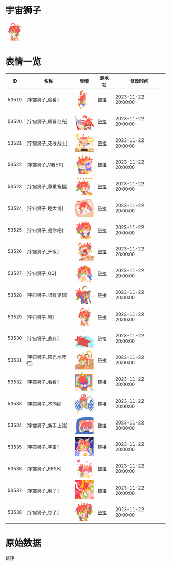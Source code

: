 # 宇宙狮子

<img src="./cover.png" height="60" alt="cover" />

# 表情一览

|ID|名称|表情|源地址|修改时间|
|----|----|----|----|----|
|53519|[宇宙狮子_偷看]|<img src="./pic/053519_%5B宇宙狮子_偷看%5D.png" height="60" alt="偷看"/>|[链接](https://i0.hdslb.com/bfs/garb/29c7401cd4323581e848c1e0071d6336998638a5.png)|2023-11-22 20:00:00|
|53520|[宇宙狮子_眼冒红光]|<img src="./pic/053520_%5B宇宙狮子_眼冒红光%5D.png" height="60" alt="眼冒红光"/>|[链接](https://i0.hdslb.com/bfs/garb/5cc5cc8101a339dd6bdb5365d096441972397dbd.png)|2023-11-22 20:00:00|
|53521|[宇宙狮子_死线战士]|<img src="./pic/053521_%5B宇宙狮子_死线战士%5D.png" height="60" alt="死线战士"/>|[链接](https://i0.hdslb.com/bfs/garb/74f7da5a425442bb100a75150defa4437b0b2043.png)|2023-11-22 20:00:00|
|53522|[宇宙狮子_V我50]|<img src="./pic/053522_%5B宇宙狮子_V我50%5D.png" height="60" alt="V我50"/>|[链接](https://i0.hdslb.com/bfs/garb/510c99253722ce839ef6ec53c06a4a8584d108a6.png)|2023-11-22 20:00:00|
|53523|[宇宙狮子_尊重祝福]|<img src="./pic/053523_%5B宇宙狮子_尊重祝福%5D.png" height="60" alt="尊重祝福"/>|[链接](https://i0.hdslb.com/bfs/garb/60b2624a992c5ea06313ba1f3633bf522effca78.png)|2023-11-22 20:00:00|
|53524|[宇宙狮子_睡大觉]|<img src="./pic/053524_%5B宇宙狮子_睡大觉%5D.png" height="60" alt="睡大觉"/>|[链接](https://i0.hdslb.com/bfs/garb/79c95b7bc2b3e713379d919b28c1c9040cec8c38.png)|2023-11-22 20:00:00|
|53525|[宇宙狮子_是你吧]|<img src="./pic/053525_%5B宇宙狮子_是你吧%5D.png" height="60" alt="是你吧"/>|[链接](https://i0.hdslb.com/bfs/garb/e6a401f06dcb715a5f9d895cc664dcb7f3b14367.png)|2023-11-22 20:00:00|
|53526|[宇宙狮子_开饭]|<img src="./pic/053526_%5B宇宙狮子_开饭%5D.png" height="60" alt="开饭"/>|[链接](https://i0.hdslb.com/bfs/garb/51f793675e5a063256904ab371651cee6b6b7d19.png)|2023-11-22 20:00:00|
|53527|[宇宙狮子_QQ]|<img src="./pic/053527_%5B宇宙狮子_QQ%5D.png" height="60" alt="QQ"/>|[链接](https://i0.hdslb.com/bfs/garb/c74c747494ccd865bc941f21a420f35c7b3986bb.png)|2023-11-22 20:00:00|
|53528|[宇宙狮子_很有逻辑]|<img src="./pic/053528_%5B宇宙狮子_很有逻辑%5D.png" height="60" alt="很有逻辑"/>|[链接](https://i0.hdslb.com/bfs/garb/14db3c786ed156006b923c5289b5f3183c28ad2c.png)|2023-11-22 20:00:00|
|53529|[宇宙狮子_喝]|<img src="./pic/053529_%5B宇宙狮子_喝%5D.png" height="60" alt="喝"/>|[链接](https://i0.hdslb.com/bfs/garb/3889b71d02f3e0df17b965b47e21594b9ef66c5c.png)|2023-11-22 20:00:00|
|53530|[宇宙狮子_悲悲]|<img src="./pic/053530_%5B宇宙狮子_悲悲%5D.png" height="60" alt="悲悲"/>|[链接](https://i0.hdslb.com/bfs/garb/0160aa33c9086e4dd35912beb70e4778b448a97b.png)|2023-11-22 20:00:00|
|53531|[宇宙狮子_阳光地爬行]|<img src="./pic/053531_%5B宇宙狮子_阳光地爬行%5D.png" height="60" alt="阳光地爬行"/>|[链接](https://i0.hdslb.com/bfs/garb/1fb4eae508cfd36cd25b2ac5256df828838c892e.png)|2023-11-22 20:00:00|
|53532|[宇宙狮子_看看]|<img src="./pic/053532_%5B宇宙狮子_看看%5D.png" height="60" alt="看看"/>|[链接](https://i0.hdslb.com/bfs/garb/82e835b0aaedaa9d46dc6986fd35fbd8b5575710.png)|2023-11-22 20:00:00|
|53533|[宇宙狮子_不P啦]|<img src="./pic/053533_%5B宇宙狮子_不P啦%5D.png" height="60" alt="不P啦"/>|[链接](https://i0.hdslb.com/bfs/garb/de351a34f1c2bd64508d361be156c9694a1d072c.png)|2023-11-22 20:00:00|
|53534|[宇宙狮子_新手上路]|<img src="./pic/053534_%5B宇宙狮子_新手上路%5D.png" height="60" alt="新手上路"/>|[链接](https://i0.hdslb.com/bfs/garb/6550d9204c6842aa57647e97b8b07438ec714881.png)|2023-11-22 20:00:00|
|53535|[宇宙狮子_宇宙]|<img src="./pic/053535_%5B宇宙狮子_宇宙%5D.png" height="60" alt="宇宙"/>|[链接](https://i0.hdslb.com/bfs/garb/34145f4dcd888091e90e74fa6fe211d095273220.png)|2023-11-22 20:00:00|
|53536|[宇宙狮子_KKSK]|<img src="./pic/053536_%5B宇宙狮子_KKSK%5D.png" height="60" alt="KKSK"/>|[链接](https://i0.hdslb.com/bfs/garb/48e4b7e60f5ff3dd1ee481f20fd463d974813d12.png)|2023-11-22 20:00:00|
|53537|[宇宙狮子_啊？]|<img src="./pic/053537_%5B宇宙狮子_啊？%5D.png" height="60" alt="啊？"/>|[链接](https://i0.hdslb.com/bfs/garb/278ed565fb971f3eba27467543383faba7fc94fa.png)|2023-11-22 20:00:00|
|53538|[宇宙狮子_惊了]|<img src="./pic/053538_%5B宇宙狮子_惊了%5D.png" height="60" alt="惊了"/>|[链接](https://i0.hdslb.com/bfs/garb/922c66fc22c4024432c340e30355c0319eb5cb1e.png)|2023-11-22 20:00:00|

# 原始数据

[跳转](./raw.json)

